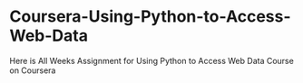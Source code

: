 # Coursera-Using-Python-to-Access-Web-Data
Here is All Weeks Assignment for Using Python to Access Web Data Course on Coursera
